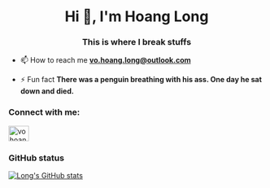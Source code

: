 <h1 align="center">Hi 👋, I'm Hoang Long</h1>
<h3 align="center">This is where I break stuffs</h3>

- 📫 How to reach me **vo.hoang.long@outlook.com**

- ⚡ Fun fact **There was a penguin breathing with his ass. One day he sat down and died.**

<h3 align="left">Connect with me:</h3>
<p align="left">
<a href="https://www.linkedin.com/in/01072001-vo-hoang-long/" target="blank"><img align="center" src="https://raw.githubusercontent.com/rahuldkjain/github-profile-readme-generator/master/src/images/icons/Social/linked-in-alt.svg" alt="vo hoang long" height="30" width="40" /></a>
</p>

<h3 align="left">GitHub status</h3>

[![Long's GitHub stats](https://github-readme-stats.vercel.app/api?username=vohoanglong0107&hide=stars,contribs&count_private=true&show_icons=true&theme=tokyonight)](https://github.com/anuraghazra/github-readme-stats)
